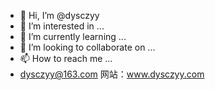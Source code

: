 - 👋 Hi, I’m @dysczyy
- 👀 I’m interested in ...
- 🌱 I’m currently learning ...
- 💞️ I’m looking to collaborate on ...
- 📫 How to reach me ...
- dysczyy@163.com
网站：www.dysczyy.com
<!---
dysczyy/dysczyy is a ✨ special ✨ repository because its `README.md` (this file) appears on your GitHub profile.
You can click the Preview link to take a look at your changes.
--->
